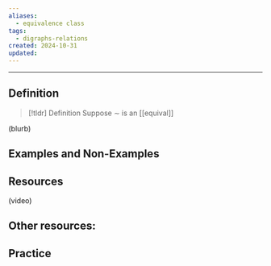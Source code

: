 ```yaml
---
aliases:
  - equivalence class
tags:
  - digraphs-relations
created: 2024-10-31
updated:
---
```

---
## Definition 

> [!tldr] Definition
> Suppose $\sim$ is an [[equival]]

(blurb)

## Examples and Non-Examples

## Resources 

(video)

Other resources: 
- 

## Practice 
